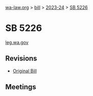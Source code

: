 [wa-law.org](/) > [bill](/bill/) > [2023-24](/bill/2023-24/) > [SB 5226](/bill/2023-24/sb/5226/)

# SB 5226
[leg.wa.gov](https://app.leg.wa.gov/billsummary?BillNumber=5226&Year=2023&Initiative=false)

## Revisions
* [Original Bill](1/)

## Meetings